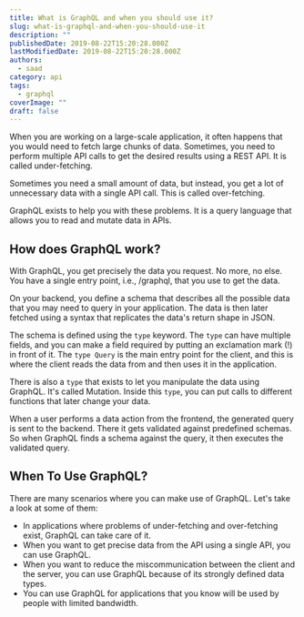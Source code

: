 ```yaml
---
title: What is GraphQL and when you should use it?
slug: what-is-graphql-and-when-you-should-use-it
description: ""
publishedDate: 2019-08-22T15:20:28.000Z
lastModifiedDate: 2019-08-22T15:20:28.000Z
authors:
  - saad
category: api
tags:
  - graphql
coverImage: ""
draft: false
---
```


<Lead>
  When you are working on a large-scale application, it often happens that you would need to fetch large chunks of data. Sometimes, you need to perform multiple API calls to get the desired results using a REST API. It is called under-fetching.
</Lead>

Sometimes you need a small amount of data, but instead, you get a lot of unnecessary data with a single API call. This is called over-fetching.

GraphQL exists to help you with these problems. It is a query language that allows you to read and mutate data in APIs.

## How does GraphQL work?

With GraphQL, you get precisely the data you request. No more, no else. You have a single entry point, i.e., /graphql, that you use to get the data.

On your backend, you define a schema that describes all the possible data that you may need to query in your application. The data is then later fetched using a syntax that replicates the data's return shape in JSON.

The schema is defined using the `type` keyword. The `type` can have multiple fields, and you can make a field required by putting an exclamation mark (!) in front of it. The `type Query` is the main entry point for the client, and this is where the client reads the data from and then uses it in the application.

There is also a `type` that exists to let you manipulate the data using GraphQL. It's called Mutation. Inside this `type`, you can put calls to different functions that later change your data.

When a user performs a data action from the frontend, the generated query is sent to the backend. There it gets validated against predefined schemas. So when GraphQL finds a schema against the query, it then executes the validated query.

## When To Use GraphQL?

There are many scenarios where you can make use of GraphQL. Let's take a look at some of them:

- In applications where problems of under-fetching and over-fetching exist, GraphQL can take care of it.
- When you want to get precise data from the API using a single API, you can use GraphQL.
- When you want to reduce the miscommunication between the client and the server, you can use GraphQL because of its strongly defined data types.
- You can use GraphQL for applications that you know will be used by people with limited bandwidth.
